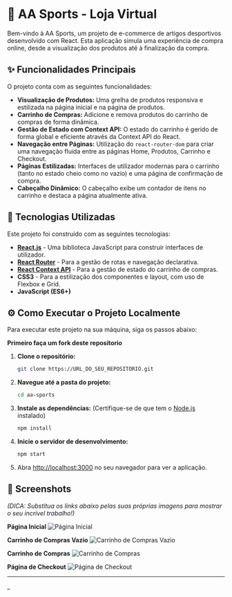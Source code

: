 # 🛒 AA Sports - Loja Virtual

Bem-vindo à AA Sports, um projeto de e-commerce de artigos desportivos desenvolvido com React. Esta aplicação simula uma experiência de compra online, desde a visualização dos produtos até à finalização da compra.

## ✨ Funcionalidades Principais

O projeto conta com as seguintes funcionalidades:

- **Visualização de Produtos:** Uma grelha de produtos responsiva e estilizada na página inicial e na página de produtos.
- **Carrinho de Compras:** Adicione e remova produtos do carrinho de compras de forma dinâmica.
- **Gestão de Estado com Context API:** O estado do carrinho é gerido de forma global e eficiente através da Context API do React.
- **Navegação entre Páginas:** Utilização do `react-router-dom` para criar uma navegação fluida entre as páginas Home, Produtos, Carrinho e Checkout.
- **Páginas Estilizadas:** Interfaces de utilizador modernas para o carrinho (tanto no estado cheio como no vazio) e uma página de confirmação de compra.
- **Cabeçalho Dinâmico:** O cabeçalho exibe um contador de itens no carrinho e destaca a página atualmente ativa.

## 🚀 Tecnologias Utilizadas

Este projeto foi construído com as seguintes tecnologias:

- [**React.js**](https://reactjs.org/) - Uma biblioteca JavaScript para construir interfaces de utilizador.
- [**React Router**](https://reactrouter.com/) - Para a gestão de rotas e navegação declarativa.
- [**React Context API**](https://reactjs.org/docs/context.html) - Para a gestão de estado do carrinho de compras.
- **CSS3** - Para a estilização dos componentes e layout, com uso de Flexbox e Grid.
- **JavaScript (ES6+)**

## ⚙️ Como Executar o Projeto Localmente

Para executar este projeto na sua máquina, siga os passos abaixo:

**Primeiro faça um fork deste repositorio**

1.  **Clone o repositório:**
    ```bash
    git clone https://URL_DO_SEU_REPOSITORIO.git
    ```

2.  **Navegue até a pasta do projeto:**
    ```bash
    cd aa-sports
    ```

3.  **Instale as dependências:**
    (Certifique-se de que tem o [Node.js](https://nodejs.org/) instalado)
    ```bash
    npm install
    ```

4.  **Inicie o servidor de desenvolvimento:**
    ```bash
    npm start
    ```

5.  Abra [http://localhost:3000](http://localhost:3000) no seu navegador para ver a aplicação.

## 📸 Screenshots

*(DICA: Substitua os links abaixo pelas suas próprias imagens para mostrar o seu incrível trabalho!)*

**Página Inicial**
![Página Inicial](<img width="1350" height="593" alt="home" src="https://github.com/user-attachments/assets/f87bf4a9-cc97-4bf8-9c18-849d594e808a" />)

**Carrinho de Compras Vazio**
![Carrinho de Compras Vazio](<img width="1365" height="598" alt="carvazio" src="https://github.com/user-attachments/assets/26d540af-e3a3-45c2-b29e-7e8b432f4074" />)

**Carrinho de Compras**
![Carrinho de Compras](<img width="1365" height="600" alt="carrinho" src="https://github.com/user-attachments/assets/6317b987-1b5f-4adc-bacc-c26925dd977c" />)

**Página de Checkout**
![Página de Checkout](<img width="1351" height="596" alt="checkout" src="https://github.com/user-attachments/assets/529bb032-d198-4425-8f51-2445706e72a9" />)


---
_
